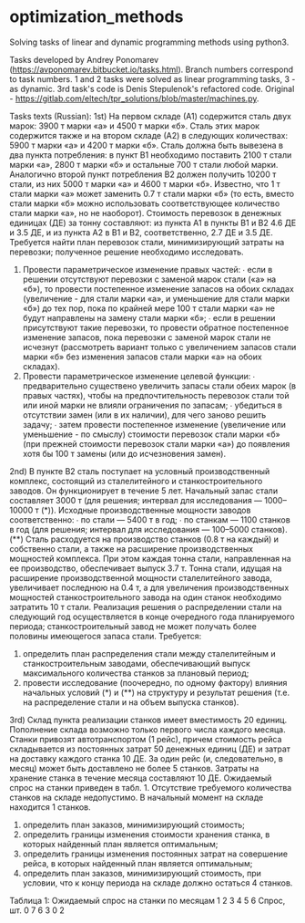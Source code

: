 # optimization_methods
Solving tasks of linear and dynamic programming methods using python3.

Tasks developed by Andrey Ponomarev (https://avponomarev.bitbucket.io/tasks.html).
Branch numbers correspond to task numbers.
1 and 2 tasks were solved as linear programming tasks, 3 - as dynamic.
3rd task's code is Denis Stepulenok's refactored code. Original - https://gitlab.com/eltech/tpr_solutions/blob/master/machines.py.

Tasks texts (Russian):
1st) На первом складе (А1) содержится сталь двух марок: 3900 т марки «а» и 4500 т марки «б».
Сталь этих марок содержится также и на втором складе (А2) в следующих количествах:
5900 т марки «а» и 4200 т марки «б».
Сталь должна быть вывезена в два пункта потребления: в пункт В1 необходимо поставить
2100 т стали марки «а», 2800 т марки «б» и остальные 700 т стали любой марки.
Аналогично второй пункт потребления В2 должен получить 10200 т стали, из них 5000 т
марки «а» и 4600 т марки «б».
Известно, что 1 т стали марки «а» может заменить 0.7 т стали марки «б» (то есть, вместо
стали марки «б» можно использовать соответствующее количество стали марки «а», но не
наоборот).
Стоимость перевозок в денежных единицах (ДЕ) за тонну составляют: из пункта А1 в
пункты В1 и В2 4.6 ДЕ и 3.5 ДЕ, и из пункта А2 в В1 и В2, соответственно, 2.7 ДЕ и 3.5 ДЕ.
Требуется найти план перевозок стали, минимизирующий затраты на перевозки; полученное решение необходимо исследовать.
1. Провести параметрическое изменение правых частей:
∙ если в решении отсутствуют перевозки с заменой марок стали («а» на «б»), то провести постепенное изменение запасов на обоих складах (увеличение - для стали марки
«а», и уменьшение для стали марки «б») до тех пор, пока по крайней мере 100 т
стали марки «а» не будут направлены на замену стали марки «б»;
∙ если в решении присутствуют такие перевозки, то провести обратное постепенное
изменение запасов, пока перевозки с заменой марок стали не исчезнут (рассмотреть
вариант только с увеличением запасов стали марки «б» без изменения запасов стали
марки «а» на обоих складах).
2. Провести параметрическое изменение целевой функции:
∙ предварительно существено увеличить запасы стали обеих марок (в правых частях),
чтобы на предпочтительность перевозок стали той или иной марки не влияли ограничения по запасам;
∙ убедиться в отсутствии замен (или в их наличии), для чего заново решить задачу;
∙ затем провести постепенное изменение (увеличение или уменьшение - по смыслу)
стоимости перевозок стали марки «б» (при прежней стоимости перевозок стали марки
«а») до появления хотя бы 100 т замены (или до исчезновения замен).

2nd) В пункте В2 сталь поступает на условный производственный комплекс, состоящий из сталелитейного и станкостроительного заводов. Он функционирует в течение 5 лет.
Начальный запас стали составляет 3000 т (для решения; интервал для исследования —
1000–10000 т (*)).
Исходные производственные мощности заводов соответственно:
∙ по стали — 5400 т в год;
∙ по станкам — 1100 станков в год (для решения; интервал для исследования — 100–5000
станков). (**)
Сталь расходуется на производство станков (0.8 т на каждый) и собственно стали, а также на расширение производственных мощностей комплекса. При этом каждая тонна стали,
направленная на ее производство, обеспечивает выпуск 3.7 т. Тонна стали, идущая на расширение производственной мощности сталелитейного завода, увеличивает последнюю на 0.4 т,
а для увеличения производственных мощностей станкостроительного завода на один станок
необходимо затратить 10 т стали.
Реализация решения о распределении стали на следующий год осуществляется в конце
очередного года планируемого периода; станкостроительный завод не может получать более
половины имеющегося запаса стали.
Требуется:
1. определить план распределения стали между сталелитейным и станкостроительным заводами, обеспечивающий выпуск максимального количества станков за плановый период;
2. провести исследование (поочередно, по одному фактору) влияния начальных условий (*)
и (**) на структуру и результат решения (т.е. на распределение стали и на объем выпуска
станков).

3rd) Склад пункта реализации станков имеет вместимость 20 единиц. Пополнение склада возможно только первого числа каждого месяца. Станки привозят автотранспортом (1 рейс), причем
стоимость рейса складывается из постоянных затрат 50 денежных единиц (ДЕ) и затрат на доставку каждого станка 10 ДЕ. За один рейс (и, следовательно, в месяц) может быть доставлено
не более 5 станков.
Затраты на хранение станка в течение месяца составляют 10 ДЕ.
Ожидаемый спрос на станки приведен в табл. 1. Отсутствие требуемого количества станков
на складе недопустимо.
В начальный момент на складе находится 1 станков.
1. определить план заказов, минимизирующий стоимость;
2. определить границы изменения стоимости хранения станка, в которых найденный план
является оптимальным;
3. определить границы изменения постоянных затрат на совершение рейса, в которых найденный план является оптимальным;
4. определить план заказов, минимизирующий стоимость, при условии, что к концу периода
на складе должно остаться 4 станков.

Таблица 1: Ожидаемый спрос на станки по месяцам
           1 2 3 4 5 6
Спрос, шт. 0 7 6 3 0 2
